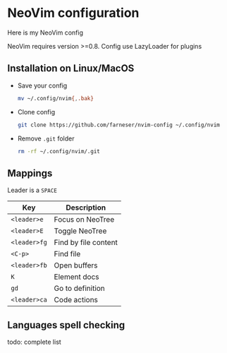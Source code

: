 # NeoVim configuration

Here is my NeoVim config 

NeoVim requires version >=0.8. Config use LazyLoader for plugins

## Installation on Linux/MacOS

* Save your config

    ```bash
    mv ~/.config/nvim{,.bak}
    ```

* Clone config
    
    ```bash
    git clone https://github.com/farneser/nvim-config ~/.config/nvim
    ```

* Remove `.git` folder

    ```bash
    rm -rf ~/.config/nvim/.git
    ```

## Mappings

Leader is a `SPACE`

| Key          | Description          |
|--------------|----------------------|
| `<leader>e`  | Focus on NeoTree     |
| `<leader>E`  | Toggle NeoTree       |
| `<leader>fg` | Find by file content |
| `<C-p>`      | Find file            |
| `<leader>fb` | Open buffers         |
| `K`          | Element docs         |
| `gd`         | Go to definition     | 
| `<leader>ca` | Code actions         | 

## Languages spell checking 

todo: complete list
